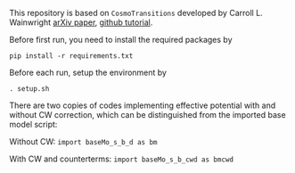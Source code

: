 This repository is based on `CosmoTransitions` developed by Carroll L. Wainwright [arXiv paper](https://arxiv.org/pdf/1109.4189.pdf), [github tutorial](https://clwainwright.github.io/CosmoTransitions/).

Before first run, you need to install the required packages by
```
pip install -r requirements.txt
```
Before each run, setup the environment by
```
. setup.sh
```

There are two copies of codes implementing effective potential with and without CW correction, which can be distinguished from the imported base model script:

Without CW: ``import baseMo_s_b_d as bm``

With CW and counterterms: ``import baseMo_s_b_cwd as bmcwd``  

